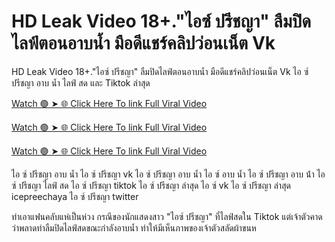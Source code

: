 # HD Leak Video 18+."ไอซ์ ปรีชญา" ลืมปิดไลฟ์ตอนอาบน้ำ มือดีแชร์คลิปว่อนเน็ต Vk

HD Leak Video 18+."ไอซ์ ปรีชญา" ลืมปิดไลฟ์ตอนอาบน้ำ มือดีแชร์คลิปว่อนเน็ต Vk
ไอ ซ์ ปรีชญา อาบ น้ำ ไลฟ์ สด และ Tiktok ล่าสุด

[Watch 🟢 ➤ 🌐 Click Here To link Full Viral Video](https://ivooxnews.today/leak-video-vk/)

[Watch 🟢 ➤ 🌐 Click Here To link Full Viral Video](https://ivooxnews.today/leak-video-vk/)

[Watch 🟢 ➤ 🌐 Click Here To link Full Viral Video](https://ivooxnews.today/leak-video-vk/)

ไอ ซ์ ปรีชญา อาบ น้ำ
ไอ ซ์ ปรีชญา vk
ไอ ซ์ ปรีชญา อาบ น้ำ
ไอ ซ์ อาบ น้ำ
ไอ ซ์ ปรีชญา อาบ น้ํา
ไอ ซ์ ปรีชญา ไลฟ์ สด
ไอ ซ์ ปรีชญา tiktok
ไอ ซ์ ปรีชญา ล่าสุด
ไอ ซ์ vk
ไอ ซ์ ปรีชญา ล่าสุด
icepreechaya
ไอ ซ์ ปรีชญา twitter

ทำเอาแฟนคลับแห่เป็นห่วง กรณีของนักแสดงสาว "ไอซ์ ปรีชญา" ที่ไลฟ์สดใน Tiktok แต่เจ้าตัวคาดว่าพลาดท่าลืมปิดไลฟ์สดขณะกำลังอาบน้ำ ทำให้มีเห็นภาพของเจ้าตัวสลัดผ้าขนห
